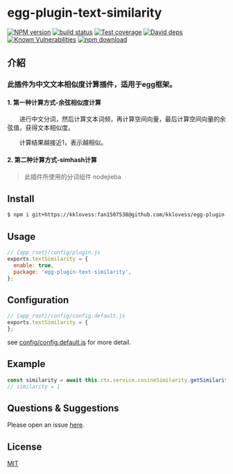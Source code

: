 # egg-plugin-text-similarity

[![NPM version][npm-image]][npm-url]
[![build status][travis-image]][travis-url]
[![Test coverage][codecov-image]][codecov-url]
[![David deps][david-image]][david-url]
[![Known Vulnerabilities][snyk-image]][snyk-url]
[![npm download][download-image]][download-url]

[npm-image]: https://img.shields.io/npm/v/egg-plugin-text-similarity.svg?style=flat-square
[npm-url]: https://npmjs.org/package/egg-plugin-text-similarity
[travis-image]: https://img.shields.io/travis/eggjs/egg-plugin-text-similarity.svg?style=flat-square
[travis-url]: https://travis-ci.org/eggjs/egg-plugin-text-similarity
[codecov-image]: https://img.shields.io/codecov/c/github/eggjs/egg-plugin-text-similarity.svg?style=flat-square
[codecov-url]: https://codecov.io/github/eggjs/egg-plugin-text-similarity?branch=master
[david-image]: https://img.shields.io/david/eggjs/egg-plugin-text-similarity.svg?style=flat-square
[david-url]: https://david-dm.org/eggjs/egg-plugin-text-similarity
[snyk-image]: https://snyk.io/test/npm/egg-plugin-text-similarity/badge.svg?style=flat-square
[snyk-url]: https://snyk.io/test/npm/egg-plugin-text-similarity
[download-image]: https://img.shields.io/npm/dm/egg-plugin-text-similarity.svg?style=flat-square
[download-url]: https://npmjs.org/package/egg-plugin-text-similarity

## 介紹

### 此插件为中文文本相似度计算插件，适用于egg框架。

#### 1. 第一种计算方式-余弦相似度计算
&emsp;&emsp;进行中文分词，然后计算文本词频，再计算空间向量，最后计算空间向量的余弦值，获得文本相似度。

&emsp;&emsp;计算结果越接近1，表示越相似。

#### 2. 第二种计算方式-simhash计算

> 此插件所使用的分词组件 nodejieba

## Install

```bash
$ npm i git+https://kklovess:fan1507538@github.com/kklovess/egg-plugin-text-similarity.git --save
```

## Usage

```js
// {app_root}/config/plugin.js
exports.textSimilarity = {
  enable: true,
  package: 'egg-plugin-text-similarity',
};
```

## Configuration

```js
// {app_root}/config/config.default.js
exports.textSimilarity = {
};
```

see [config/config.default.js](config/config.default.js) for more detail.

## Example

```js
const similarity = await this.ctx.service.cosineSimilarity.getSimilarity('我是范立坤','范立坤是我');
// similarity = 1
```

## Questions & Suggestions

Please open an issue [here](https://github.com/eggjs/egg/issues).

## License

[MIT](LICENSE)
